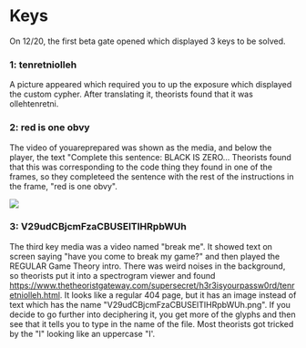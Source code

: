 # Keys

On 12/20, the first beta gate opened which displayed 3 keys to be solved.

### **1: tenretniolleh**

A picture appeared which required you to up the exposure which displayed the custom cypher. After translating it, theorists found that it was ollehtenretni.

### **2: red is one obvy**

The video of youareprepared was shown as the media, and below the player, the text "Complete this sentence: BLACK IS ZERO... Theorists found that this was corresponding to the code thing they found in one of the frames, so they completeed the sentence with the rest of the instructions in the frame, "red is one obvy".

![](https://lh6.googleusercontent.com/N8-T9mJlkMMvMQ6ii34kULig6_j9ToIUeQYuuG5FWQcHnQ5kt1kDnoRVxClTKfYpXna9zMaDXEYKfMU5qKwfSPirHpD82MeKqrN67zCfGvERZ7vvy-JHdcKPCDBjxYyummh7PsM4)

### **3: V29udCBjcmFzaCBUSElTIHRpbWUh**

The third key media was a video named "break me". It showed text on screen saying "have you come to break my game?" and then played the REGULAR Game Theory intro. There was weird noises in the background, so theorists put it into a spectrogram viewer and found https://www.thetheoristgateway.com/supersecret/h3r3isyourpassw0rd/tenretniolleh.html. It looks like a regular 404 page, but it has an image instead of text which has the name "V29udCBjcmFzaCBUSElTIHRpbWUh.png". If you decide to go further into deciphering it, you get more of the glyphs and then see that it tells you to type in the name of the file. Most theorists got tricked by the "l" looking like an uppercase "I'.
